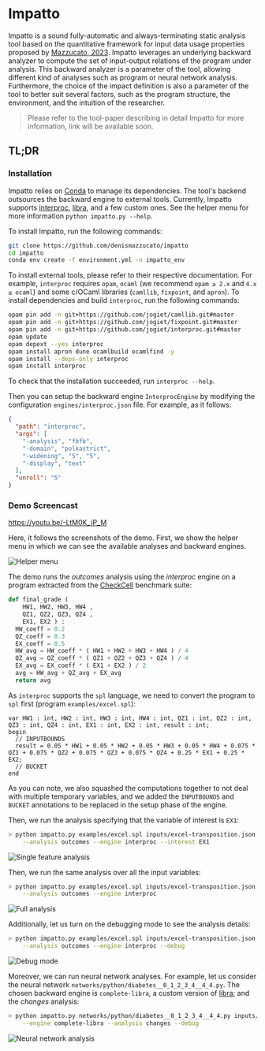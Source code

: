 # Impatto

Impatto is a sound fully-automatic and always-terminating static analysis tool based on the quantitative framework for input data usage properties proposed by [Mazzucato, 2023](https://hal.science/hal-04339001).
Impatto leverages an underlying backward analyzer to compute the set of input-output relations of the program under analysis.
This backward analyzer is a parameter of the tool, allowing different kind of analyses such as program or neural network analysis.
Furthermore, the choice of the impact definition is also a parameter of the tool to better suit several factors, such as the program structure, the environment, and the intuition of the researcher.

> Please refer to the tool-paper describing in detail Impatto for more information, link will be available soon.

## TL;DR

### Installation

Impatto relies on [Conda](https://docs.conda.io/projects/conda/en/latest/user-guide/install/index.html) to manage its dependencies. The tool's backend outsources the backward engine to external tools. Currently, Impatto supports [interproc](https://github.com/jogiet/interproc), [libra](https://github.com/caterinaurban/libra), and a few custom ones.
See the helper menu for more information `python impatto.py --help`.


To install Impatto, run the following commands:
```bash
git clone https://github.com/denismazzucato/impatto
cd impatto
conda env create -f environment.yml -n impatto_env
```

To install external tools, please refer to their respective documentation. For example, `interproc` requires `opam`, `ocaml` (we recommend `opam ≥ 2.x` and `4.x ≤ ocaml`) and some c/OCaml libraries (`camllib`, `fixpoint`, and `apron`). To install dependencies and build `interproc`, run the following commands:
```bash
opam pin add -n git+https://github.com/jogiet/camllib.git#master
opam pin add -n git+https://github.com/jogiet/fixpoint.git#master
opam pin add -n git+https://github.com/jogiet/interproc.git#master
opam update
opam depext --yes interproc
opam install apron dune ocamlbuild ocamlfind -y
opam install --deps-only interproc
opam install interproc
```
To check that the installation succeeded, run `interproc --help`.

Then you can setup the backward engine `InterprocEngine` by modifying the configuration `engines/interproc.json` file. For example, as it follows:
```json
{
  "path": "interproc",
  "args": [
    "-analysis", "fbfb",
    "-domain", "polkastrict",
    "-widening", "5", "5",
    "-display", "text"
  ],
  "unroll": "5"
}
```

### Demo Screencast


https://youtu.be/-LtM0K_jP_M

Here, it follows the screenshots of the demo. First, we show the helper menu in which we can see the available analyses and backward engines.

![Helper menu](screenshots/helper-1.png)

The demo runs the *outcomes* analysis using the *interproc* engine on a program extracted from the [CheckCell](https://doi.org/10.1145/2660193.2660207) benchmark suite:
```python
def final_grade (
    HW1, HW2, HW3, HW4 ,
    QZ1, QZ2, QZ3, QZ4 ,
    EX1, EX2 ) :
  HW_coeff = 0.2
  QZ_coeff = 0.3
  EX_coeff = 0.5
  HW_avg = HW_coeff * ( HW1 + HW2 + HW3 + HW4 ) / 4
  QZ_avg = QZ_coeff * ( QZ1 + QZ2 + QZ3 + QZ4 ) / 4
  EX_avg = EX_coeff * ( EX1 + EX2 ) / 2
  avg = HW_avg + QZ_avg + EX_avg
  return avg
```

As `interproc` supports the `spl` language, we need to convert the program to `spl` first (program `examples/excel.spl`):
```spl
var HW1 : int, HW2 : int, HW3 : int, HW4 : int, QZ1 : int, QZ2 : int, QZ3 : int, QZ4 : int, EX1 : int, EX2 : int, result : int;
begin
  // INPUTBOUNDS
  result = 0.05 * HW1 + 0.05 * HW2 + 0.05 * HW3 + 0.05 * HW4 + 0.075 * QZ1 + 0.075 * QZ2 + 0.075 * QZ3 + 0.075 * QZ4 + 0.25 * EX1 + 0.25 * EX2;
  // BUCKET
end
```

As you can note, we also squashed the computations together to not deal with multiple temporary variables, and we added the `INPUTBOUNDS` and `BUCKET` annotations to be replaced in the setup phase of the engine.

Then, we run the analysis specifying that the variable of interest is `EX1`:
```bash
> python impatto.py examples/excel.spl inputs/excel-transposition.json buckets/excel-boolean.json \
    --analysis outcomes --engine interproc --interest EX1
```

![Single feature analysis](screenshots/single-feature-excel-1.png)

Then, we run the same analysis over all the input variables:
```bash
> python impatto.py examples/excel.spl inputs/excel-transposition.json buckets/excel-boolean.json \
    --analysis outcomes --engine interproc
```

![Full analysis](screenshots/excel-1.png)

Additionally, let us turn on the debugging mode to see the analysis details:
```bash
> python impatto.py examples/excel.spl inputs/excel-transposition.json buckets/excel-boolean.json \
    --analysis outcomes --engine interproc --debug
```

![Debug mode](screenshots/excel-debug-1.png)

Moreover, we can run neural network analyses. For example, let us consider the neural network `networks/python/diabetes__0_1_2_3_4__4_4.py`. The chosen backward engine is `complete-libra`, a custom version of [libra](https://github.com/caterinaurban/libra); and the *changes* analysis:
```bash
> python impatto.py networks/python/diabetes__0_1_2_3_4__4_4.py inputs/networks.json buckets/network2.json \
    --engine complete-libra --analysis changes --debug
```

![Neural network analysis](screenshots/neural-network-1.png)




<!-- ## TODO
[ ] Decouple the abstract domain from the engine and analysis, define common interfaces. Maybe the analyzer should be coupled with the returning abstract domain since it is called externally?
[ ] Fix variable name bug (variable can be more than one character via variable mapping)
[ ] Input variable selections
[ ] Progress for intersections in the bucket analysis (when debug is active) -->